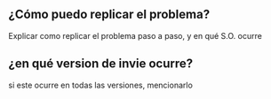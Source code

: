 ## ¿Cómo puedo replicar el problema?
Explicar como replicar el problema paso a paso, y en qué S.O. ocurre
## ¿en qué version de invie ocurre?
si este ocurre en todas las versiones, mencionarlo
